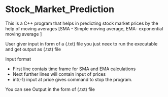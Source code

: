 # Stock_Market_Prediction
This is a C++ program that helps in predicting stock market prices by the help of moving averages
[SMA - Simple moving average, EMA- exponential moving average ]

User giver input in form of a (.txt) file you just neex to run the executable and get output as (.txt) file

Input format
* First line contais time frame for SMA and EMA calculations
* Next further lines will contain input of prices
* int(-1) input at price gives command to stop the program.

You can see Output in the form of (.txt) file
